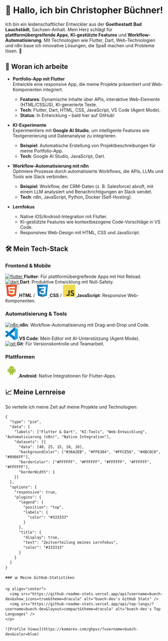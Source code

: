 # 👋 Hallo, ich bin Christopher Büchner!

Ich bin ein leidenschaftlicher Entwickler aus der **Goethestadt Bad Lauchstädt**, Sachsen-Anhalt. Mein Herz schlägt für **plattformübergreifende Apps**, **KI-gestützte Features** und **Workflow-Automatisierung**. Mit Technologien wie Flutter, Dart, Web-Technologien und n8n baue ich innovative Lösungen, die Spaß machen und Probleme lösen. 🚀

## 🌟 Woran ich arbeite

- **Portfolio-App mit Flutter**  
  Entwickle eine responsive App, die meine Projekte präsentiert und Web-Komponenten integriert.  
  - **Features**: Dynamische Inhalte über APIs, interaktive Web-Elemente (HTML/CSS/JS), KI-generierte Texte.  
  - **Tech**: Flutter, Dart, HTML, CSS, JavaScript, VS Code (Agent Mode).  
  - **Status**: In Entwicklung – bald hier auf GitHub!  

- **KI-Experimente**  
  Experimentiere mit **Google AI Studio**, um intelligente Features wie Textgenerierung und Datenanalyse zu integrieren.  
  - **Beispiel**: Automatische Erstellung von Projektbeschreibungen für meine Portfolio-App.  
  - **Tech**: Google AI Studio, JavaScript, Dart.  

- **Workflow-Automatisierung mit n8n**  
  Optimiere Prozesse durch automatisierte Workflows, die APIs, LLMs und Tools wie Slack verbinden.  
  - **Beispiel**: Workflow, der CRM-Daten (z. B. Salesforce) abruft, mit einem LLM analysiert und Benachrichtigungen an Slack sendet.  
  - **Tech**: n8n, JavaScript, Python, Docker (Self-Hosting).  

- **Lernfokus**  
  - Native iOS/Android-Integration mit Flutter.  
  - KI-gestützte Features wie kontextbezogene Code-Vorschläge in VS Code.  
  - Responsives Web-Design mit HTML, CSS und JavaScript.  

## 🛠️ Mein Tech-Stack

### Frontend & Mobile
<p align="left">
<a href="https://flutter.dev" target="_blank" rel="noreferrer">
<img src="https://www.vectorlogo.zone/logos/flutterio/flutterio-icon.svg" alt="flutter" width="40" height="40"/>
</a> <strong>Flutter</strong>: Für plattformübergreifende Apps mit Hot Reload.<br>
<a href="https://dart.dev" target="_blank" rel="noreferrer">
<img src="https://www.vectorlogo.zone/logos/dartlang/dartlang-icon.svg" alt="dart" width="40" height="40"/>
</a> <strong>Dart</strong>: Produktive Entwicklung mit Null-Safety.<br>
<a href="https://developer.mozilla.org/en-US/docs/Web/HTML" target="_blank" rel="noreferrer">
<img src="https://raw.githubusercontent.com/devicons/devicon/master/icons/html5/html5-original.svg" alt="html5" width="40" height="40"/>
</a> <strong>HTML</strong> /
<a href="https://developer.mozilla.org/en-US/docs/Web/CSS" target="_blank" rel="noreferrer">
<img src="https://raw.githubusercontent.com/devicons/devicon/master/icons/css3/css3-original.svg" alt="css3" width="40" height="40"/>
</a> <strong>CSS</strong> /
<a href="https://developer.mozilla.org/en-US/docs/Web/JavaScript" target="_blank" rel="noreferrer">
<img src="https://raw.githubusercontent.com/devicons/devicon/master/icons/javascript/javascript-original.svg" alt="javascript" width="40" height="40"/>
</a> <strong>JavaScript</strong>: Responsive Web-Komponenten.
</p>

### Automatisierung & Tools
<p align="left">
<a href="https://n8n.io/" target="_blank" rel="noreferrer">
<img src="https://www.vectorlogo.zone/logos/n8n-io/n8n-io-icon.svg" alt="n8n" width="40" height="40"/>
</a> <strong>n8n</strong>: Workflow-Automatisierung mit Drag-and-Drop und Code.<br>
<a href="https://code.visualstudio.com/" target="_blank" rel="noreferrer">
<img src="https://raw.githubusercontent.com/devicons/devicon/master/icons/vscode/vscode-original.svg" alt="vscode" width="40" height="40"/>
</a> <strong>VS Code</strong>: Mein Editor mit AI-Unterstützung (Agent Mode).<br>
<a href="https://git-scm.com/" target="_blank" rel="noreferrer">
<img src="https://www.vectorlogo.zone/logos/git-scm/git-scm-icon.svg" alt="git" width="40" height="40"/>
</a> <strong>Git</strong>: Für Versionskontrolle und Teamarbeit.
</p>

### Plattformen
<p align="left">
<a href="https://developer.android.com" target="_blank" rel="noreferrer">
<img src="https://raw.githubusercontent.com/devicons/devicon/master/icons/android/android-original-wordmark.svg" alt="android" width="40" height="40"/>
</a> <strong>Android</strong>: Native Integrationen für Flutter-Apps.
</p>

## 📈 Meine Lernreise
So verteile ich meine Zeit auf meine Projekte und Technologien:

```chartjs
{
  "type": "pie",
  "data": {
    "labels": ["Flutter & Dart", "KI-Tools", "Web-Entwicklung", "Automatisierung (n8n)", "Native Integration"],
    "datasets": [{
      "data": [40, 25, 15, 10, 10],
      "backgroundColor": ["#36A2EB", "#FF6384", "#FFCE56", "#4BC0C0", "#9966FF"],
      "borderColor": ["#FFFFFF", "#FFFFFF", "#FFFFFF", "#FFFFFF", "#FFFFFF"],
      "borderWidth": 1
    }]
  },
  "options": {
    "responsive": true,
    "plugins": {
      "legend": {
        "position": "top",
        "labels": {
          "color": "#333333"
        }
      },
      "title": {
        "display": true,
        "text": "Zeitverteilung meines Lernfokus",
        "color": "#333333"
      }
    }
  }
}

### 📊 Meine GitHub-Statistiken

<p align="center">
  <img src="https://github-readme-stats.vercel.app/api?username=buech-dev&show_icons=true&theme=dracula" alt="buech-dev's GitHub Stats" />
  <img src="https://github-readme-stats.vercel.app/api/top-langs/?username=buech-dev&layout=compact&theme=dracula" alt="buech-dev's Top Languages" />
</p>

![Profile Views](https://komarev.com/ghpvc/?username=buech-dev&color=blue)
